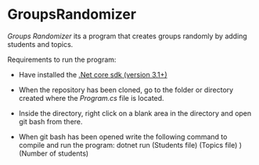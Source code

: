 # GroupsRandomizer 

*Groups Randomizer* its a program that creates groups randomly by adding students and topics.

Requirements to run the program:

- Have installed the [.Net core sdk (version 3.1+)](https://dotnet.microsoft.com/download)

- When the repository has been cloned, go to the folder or directory created where the *Program.cs* file is located.

- Inside the directory, right click on a blank area in the directory and open git bash from there.

- When git bash has been opened write the following command to compile and run the program: dotnet run (Students file) (Topics file) ) (Number of students)
